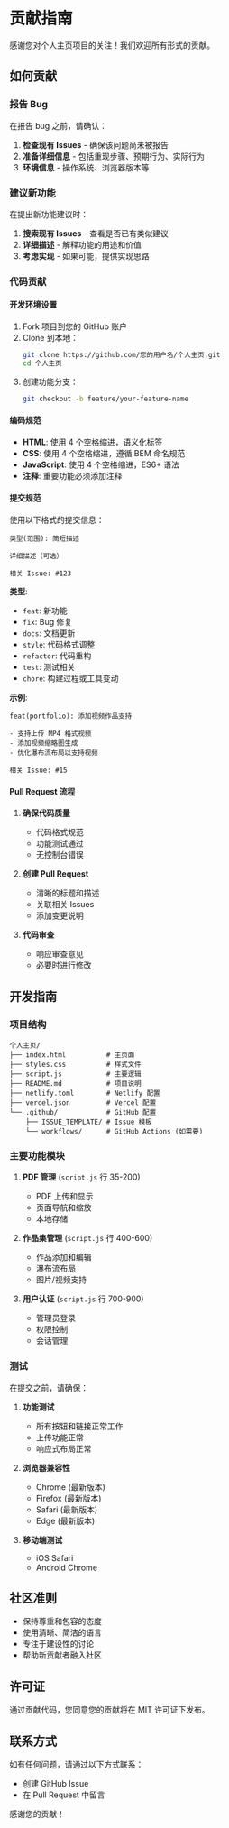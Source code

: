 # 贡献指南

感谢您对个人主页项目的关注！我们欢迎所有形式的贡献。

## 如何贡献

### 报告 Bug

在报告 bug 之前，请确认：

1. **检查现有 Issues** - 确保该问题尚未被报告
2. **准备详细信息** - 包括重现步骤、预期行为、实际行为
3. **环境信息** - 操作系统、浏览器版本等

### 建议新功能

在提出新功能建议时：

1. **搜索现有 Issues** - 查看是否已有类似建议
2. **详细描述** - 解释功能的用途和价值
3. **考虑实现** - 如果可能，提供实现思路

### 代码贡献

#### 开发环境设置

1. Fork 项目到您的 GitHub 账户
2. Clone 到本地：
   ```bash
   git clone https://github.com/您的用户名/个人主页.git
   cd 个人主页
   ```
3. 创建功能分支：
   ```bash
   git checkout -b feature/your-feature-name
   ```

#### 编码规范

- **HTML**: 使用 4 个空格缩进，语义化标签
- **CSS**: 使用 4 个空格缩进，遵循 BEM 命名规范
- **JavaScript**: 使用 4 个空格缩进，ES6+ 语法
- **注释**: 重要功能必须添加注释

#### 提交规范

使用以下格式的提交信息：

```
类型(范围): 简短描述

详细描述（可选）

相关 Issue: #123
```

**类型**:
- `feat`: 新功能
- `fix`: Bug 修复
- `docs`: 文档更新
- `style`: 代码格式调整
- `refactor`: 代码重构
- `test`: 测试相关
- `chore`: 构建过程或工具变动

**示例**:
```
feat(portfolio): 添加视频作品支持

- 支持上传 MP4 格式视频
- 添加视频缩略图生成
- 优化瀑布流布局以支持视频

相关 Issue: #15
```

#### Pull Request 流程

1. **确保代码质量**
   - 代码格式规范
   - 功能测试通过
   - 无控制台错误

2. **创建 Pull Request**
   - 清晰的标题和描述
   - 关联相关 Issues
   - 添加变更说明

3. **代码审查**
   - 响应审查意见
   - 必要时进行修改

## 开发指南

### 项目结构

```
个人主页/
├── index.html          # 主页面
├── styles.css          # 样式文件
├── script.js           # 主要逻辑
├── README.md           # 项目说明
├── netlify.toml        # Netlify 配置
├── vercel.json         # Vercel 配置
└── .github/            # GitHub 配置
    ├── ISSUE_TEMPLATE/ # Issue 模板
    └── workflows/      # GitHub Actions (如需要)
```

### 主要功能模块

1. **PDF 管理** (`script.js` 行 35-200)
   - PDF 上传和显示
   - 页面导航和缩放
   - 本地存储

2. **作品集管理** (`script.js` 行 400-600)
   - 作品添加和编辑
   - 瀑布流布局
   - 图片/视频支持

3. **用户认证** (`script.js` 行 700-900)
   - 管理员登录
   - 权限控制
   - 会话管理

### 测试

在提交之前，请确保：

1. **功能测试**
   - 所有按钮和链接正常工作
   - 上传功能正常
   - 响应式布局正常

2. **浏览器兼容性**
   - Chrome (最新版本)
   - Firefox (最新版本)
   - Safari (最新版本)
   - Edge (最新版本)

3. **移动端测试**
   - iOS Safari
   - Android Chrome

## 社区准则

- 保持尊重和包容的态度
- 使用清晰、简洁的语言
- 专注于建设性的讨论
- 帮助新贡献者融入社区

## 许可证

通过贡献代码，您同意您的贡献将在 MIT 许可证下发布。

## 联系方式

如有任何问题，请通过以下方式联系：

- 创建 GitHub Issue
- 在 Pull Request 中留言

感谢您的贡献！
